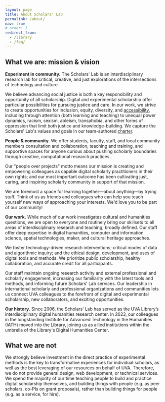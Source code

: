 ```yaml
---
layout: page
title: About Scholars' Lab
permalink: /about/
nav: true
# order: 1
redirect_from:
  - /library
  - /faq/
---
```


## What we are: mission & vision

**Experiment in community.** The Scholars' Lab is an interdisciplinary research lab for critical, creative, and just explorations of the intersections of technology and culture. 

We believe advancing social justice is both a key responsibility and opportunity of all scholarship. Digital and experimental scholarship offer particular possibilities for pursuing justice and care. In our work, we strive to create opportunities for inclusion, equity, diversity, and [accessibility](/accessibility), including through attention (both learning and teaching) to unequal power dynamics, racism, sexism, ableism, transphobia, and other forms of oppression that limit both justice and knowledge-building. We capture the Scholars' Lab's values and goals in our team-authored [charter](/charter).

**People & community.** We offer students, faculty, staff, and local community members consultation and collaboration, teaching and training, and supportive spaces for anyone curious about pushing scholarly boundaries through creative, computational research practices.

Our "people over projects" motto means our mission is creating and empowering colleagues as capable digital scholarly practitioners in their own rights; and our most important outcome has been cultivating just, caring, and inspiring scholarly community in support of that mission.

We are foremost a space for learning together—about anything—by trying stuff. Think of us as friends and colleagues who can help you teach yourself new ways of approaching your interests. We'd love you to be part of our community!

**Our work.** While much of our work investigates cultural and humanities questions, we are open to everyone and routinely bring our skillsets to all areas of interdisciplinary research and teaching, broadly defined. Our staff offer deep expertise in digital humanities, computer and information science, spatial technologies, maker, and cultural heritage approaches. 

We foster technology-driven research interventions; critical modes of data and algorithmic inquiry; and the ethical design, development, and uses of digital tools and methods. We prioritize public scholarship, healthy collaboration, and accurate credit for all participants. 

Our staff maintain ongoing research activity and external professional and scholarly engagement, increasing our familiarity with the latest tools and methods, and informing future Scholars' Lab services. Our leadership in international scholarly and professional organizations and communities lets us connect UVA colleagues to the forefront of digital and experimental scholarship, new collaborators, and exciting opportunities.

**Our history.** Since 2006, the Scholars' Lab has served as the UVA Library’s interdisciplinary digital humanities research center. In 2023, our colleagues in the longstanding Institute for Advanced Technology in the Humanities (IATH) moved into the Library, joining us as allied institutions within the umbrella of the Library's Digital Humanities Center.

## What we are not
We strongly believe investment in the direct practice of experimental methods is the key to transformative experiences for individual scholars, as well as the best leveraging of our resources on behalf of UVA. Therefore, we do not provide general design, web development, or technical services. We spend the majority of our time teaching people to build and practice digital scholarship themselves, and building things with people (e.g. as peer scholars, co-PIs on grant proposals), rather than building things for people (e.g. as a service, for hire).